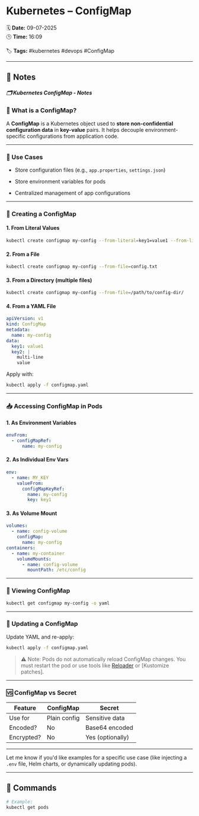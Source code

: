 # Kubernetes – ConfigMap

🗓️ **Date:** 09-07-2025  
🕒 **Time:** 16:09  

🏷️ **Tags:** #kubernetes #devops #ConfigMap  

---

## 📝 Notes

##### 🗂️ Kubernetes ConfigMap - Notes

### 📌 What is a ConfigMap?

A **ConfigMap** is a Kubernetes object used to **store non-confidential configuration data** in **key-value** pairs. It helps decouple environment-specific configurations from application code.

---

### 📄 Use Cases

- Store configuration files (e.g., `app.properties`, `settings.json`)
    
- Store environment variables for pods
    
- Centralized management of app configurations
    

---

### 🧱 Creating a ConfigMap

#### 1. From Literal Values

```bash
kubectl create configmap my-config --from-literal=key1=value1 --from-literal=key2=value2
```

#### 2. From a File

```bash
kubectl create configmap my-config --from-file=config.txt
```

#### 3. From a Directory (multiple files)

```bash
kubectl create configmap my-config --from-file=/path/to/config-dir/
```

#### 4. From a YAML File

```yaml
apiVersion: v1
kind: ConfigMap
metadata:
  name: my-config
data:
  key1: value1
  key2: |
    multi-line
    value
```

Apply with:

```bash
kubectl apply -f configmap.yaml
```

---

### 📥 Accessing ConfigMap in Pods

#### 1. As Environment Variables

```yaml
envFrom:
  - configMapRef:
      name: my-config
```

#### 2. As Individual Env Vars

```yaml
env:
  - name: MY_KEY
    valueFrom:
      configMapKeyRef:
        name: my-config
        key: key1
```

#### 3. As Volume Mount

```yaml
volumes:
  - name: config-volume
    configMap:
      name: my-config
containers:
  - name: my-container
    volumeMounts:
      - name: config-volume
        mountPath: /etc/config
```

---

### 🧪 Viewing ConfigMap

```bash
kubectl get configmap my-config -o yaml
```

---

### 🔁 Updating a ConfigMap

Update YAML and re-apply:

```bash
kubectl apply -f configmap.yaml
```

> ⚠️ Note: Pods do not automatically reload ConfigMap changes. You must restart the pod or use tools like [Reloader](https://github.com/stakater/Reloader) or [Kustomize patches].

---

### 🆚 ConfigMap vs Secret

|Feature|ConfigMap|Secret|
|---|---|---|
|Use for|Plain config|Sensitive data|
|Encoded?|No|Base64 encoded|
|Encrypted?|No|Yes (optionally)|

---

Let me know if you'd like examples for a specific use case (like injecting a `.env` file, Helm charts, or dynamically updating pods).

---

## 🧾 Commands

```bash
# Example:
kubectl get pods
```

